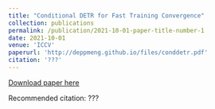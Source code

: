 ```yaml
---
title: "Conditional DETR for Fast Training Convergence"
collection: publications
permalink: /publication/2021-10-01-paper-title-number-1
date: 2021-10-01
venue: 'ICCV'
paperurl: 'http://deppmeng.github.io/files/conddetr.pdf'
citation: '???'
---
```


<a href='http://deppmeng.github.io/files/conddetr.pdf'>Download paper here</a>

Recommended citation: ???